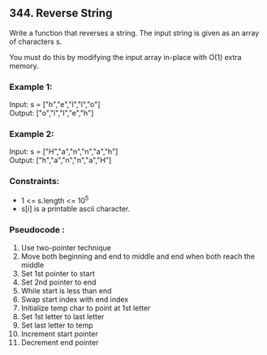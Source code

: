 ## 344. Reverse String 

Write a function that reverses a string. The input string is given as an array of characters s.

You must do this by modifying the input array in-place with O(1) extra memory.



### Example 1:

Input: s = ["h","e","l","l","o"]\
Output: ["o","l","l","e","h"]

### Example 2:

Input: s = ["H","a","n","n","a","h"]\
Output: ["h","a","n","n","a","H"]


### Constraints:

- 1 <= s.length <= 10<sup>5</sup>
- s[i] is a printable ascii character.

### Pseudocode :
1. Use two-pointer technique
2. Move both beginning and end to middle and end when both reach the middle
3. Set 1st pointer to start
4. Set 2nd pointer to end
5. While start is less than end
6. Swap start index with end index
7. Initialize temp char to point at 1st letter
8. Set 1st letter to last letter
9. Set last letter to temp
10. Increment start pointer
11. Decrement end pointer